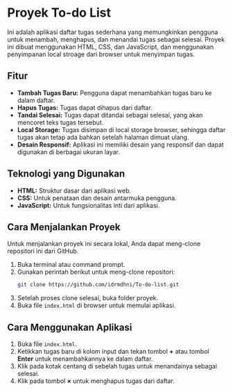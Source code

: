 # Proyek To-do List
Ini adalah aplikasi daftar tugas sederhana yang memungkinkan pengguna untuk menambah, menghapus, dan menandai tugas sebagai selesai. Proyek ini dibuat menggunakan HTML, CSS, dan JavaScript, dan menggunakan penyimpanan local stroage dari browser untuk menyimpan tugas.

## Fitur
* **Tambah Tugas Baru:** Pengguna dapat menambahkan tugas baru ke dalam daftar.
* **Hapus Tugas:** Tugas dapat dihapus dari daftar.
* **Tandai Selesai:** Tugas dapat ditandai sebagai selesai, yang akan mencoret teks tugas tersebut.
* **Local Storage:** Tugas disimpan di local storage browser, sehingga daftar tugas akan tetap ada bahkan setelah halaman dimuat ulang.
* **Desain Responsif:** Aplikasi ini memiliki desain yang responsif dan dapat digunakan di berbagai ukuran layar.

## Teknologi yang Digunakan
* **HTML:** Struktur dasar dari aplikasi web.
* **CSS:** Untuk penataan dan desain antarmuka pengguna.
* **JavaScript:** Untuk fungsionalitas inti dari aplikasi.

## Cara Menjalankan Proyek
Untuk menjalankan proyek ini secara lokal, Anda dapat meng-clone repositori ini dari GitHub.
1.  Buka terminal atau command prompt.
2.  Gunakan perintah berikut untuk meng-clone repositori:
    ```bash
    git clone https://github.com/idrmdhni/To-do-list.git
    ```
3.  Setelah proses clone selesai, buka folder proyek.
4.  Buka file `index.html` di browser untuk memulai aplikasi.

## Cara Menggunakan Aplikasi
1.  Buka file `index.html`.
2.  Ketikkan tugas baru di kolom input dan tekan tombol **+** atau tombol **Enter** untuk menambahkannya ke dalam daftar.
3.  Klik pada kotak centang di sebelah tugas untuk menandainya sebagai selesai.
4.  Klik pada tombol **×** untuk menghapus tugas dari daftar.

